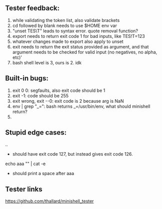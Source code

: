 ## Tester feedback:

1. while validating the token list, also validate brackets
4. cd followed by blank needs to use $HOME env var
5. "unset TES\T" leads to syntax error. quote removal function?
6. export needs to return exit code 1 for bad inputs, like TES!T=123
7. whatever changes made to export also apply to unset
8. exit needs to return the exit status provided as argument, and that argument needs to be checked for valid input (no negatives, no alpha, etc)'
9. bash shell level is 3, ours is 2. idk


## Built-in bugs:
1. exit 0 0: segfaults, also exit code should be 1
2. exit -1: code should be 255
3. exit wrong, exit --0: exit code is 2 because arg is NaN
4. env | grep "_=": bash returns _=/usr/bin/env, what should minishell return?
5. 

## Stupid edge cases:
..
- should have exit code 127, but instead gives exit code 126.

echo aaa "" | cat -e
- should print a space after aaa




## Tester links

https://github.com/thallard/minishell_tester